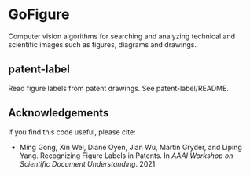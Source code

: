 # GoFigure
Computer vision algorithms for searching and analyzing technical and scientific images such as figures, diagrams and drawings.

## patent-label
Read figure labels from patent drawings. See patent-label/README.

## Acknowledgements

If you find this code useful, please cite:
- Ming Gong, Xin Wei, Diane Oyen, Jian Wu, Martin Gryder, and Liping Yang. Recognizing Figure Labels in Patents. In *AAAI Workshop on Scientific Document Understanding*. 2021.
